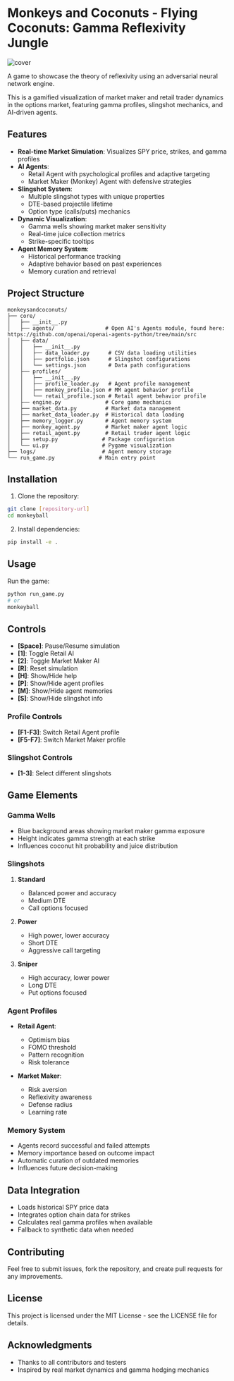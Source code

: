 # Monkeys and Coconuts - Flying Coconuts: Gamma Reflexivity Jungle

![cover](media/cover.png)

A game to showcase the theory of reflexivity using an adversarial neural network engine.

This is a gamified visualization of market maker and retail trader dynamics in the options market, featuring gamma profiles, slingshot mechanics, and AI-driven agents.

## Features

- **Real-time Market Simulation**: Visualizes SPY price, strikes, and gamma profiles
- **AI Agents**: 
  - Retail Agent with psychological profiles and adaptive targeting
  - Market Maker (Monkey) Agent with defensive strategies
- **Slingshot System**: 
  - Multiple slingshot types with unique properties
  - DTE-based projectile lifetime
  - Option type (calls/puts) mechanics
- **Dynamic Visualization**:
  - Gamma wells showing market maker sensitivity
  - Real-time juice collection metrics
  - Strike-specific tooltips
- **Agent Memory System**:
  - Historical performance tracking
  - Adaptive behavior based on past experiences
  - Memory curation and retrieval

## Project Structure

```
monkeysandcoconuts/
├── core/
│   ├── __init__.py
│   ├── agents/                # Open AI's Agents module, found here: https://github.com/openai/openai-agents-python/tree/main/src
│   ├── data/
│   │   ├── __init__.py
│   │   ├── data_loader.py      # CSV data loading utilities
│   │   ├── portfolio.json      # Slingshot configurations
│   │   └── settings.json       # Data path configurations
│   ├── profiles/
│   │   ├── __init__.py
│   │   ├── profile_loader.py   # Agent profile management
│   │   ├── monkey_profile.json # MM agent behavior profile
│   │   └── retail_profile.json # Retail agent behavior profile
│   ├── engine.py              # Core game mechanics
│   ├── market_data.py         # Market data management
│   ├── market_data_loader.py  # Historical data loading
│   ├── memory_logger.py       # Agent memory system
│   ├── monkey_agent.py        # Market maker agent logic
│   ├── retail_agent.py        # Retail trader agent logic
│   ├── setup.py              # Package configuration
│   └── ui.py                 # Pygame visualization
├── logs/                     # Agent memory storage
└── run_game.py              # Main entry point
```

## Installation

1. Clone the repository:
```bash
git clone [repository-url]
cd monkeyball
```

2. Install dependencies:
```bash
pip install -e .
```

## Usage

Run the game:
```bash
python run_game.py
# or
monkeyball
```

## Controls

- **[Space]**: Pause/Resume simulation
- **[1]**: Toggle Retail AI
- **[2]**: Toggle Market Maker AI
- **[R]**: Reset simulation
- **[H]**: Show/Hide help
- **[P]**: Show/Hide agent profiles
- **[M]**: Show/Hide agent memories
- **[S]**: Show/Hide slingshot info

### Profile Controls
- **[F1-F3]**: Switch Retail Agent profile
- **[F5-F7]**: Switch Market Maker profile

### Slingshot Controls
- **[1-3]**: Select different slingshots

## Game Elements

### Gamma Wells
- Blue background areas showing market maker gamma exposure
- Height indicates gamma strength at each strike
- Influences coconut hit probability and juice distribution

### Slingshots
1. **Standard**
   - Balanced power and accuracy
   - Medium DTE
   - Call options focused

2. **Power**
   - High power, lower accuracy
   - Short DTE
   - Aggressive call targeting

3. **Sniper**
   - High accuracy, lower power
   - Long DTE
   - Put options focused

### Agent Profiles
- **Retail Agent**:
  - Optimism bias
  - FOMO threshold
  - Pattern recognition
  - Risk tolerance

- **Market Maker**:
  - Risk aversion
  - Reflexivity awareness
  - Defense radius
  - Learning rate

### Memory System
- Agents record successful and failed attempts
- Memory importance based on outcome impact
- Automatic curation of outdated memories
- Influences future decision-making

## Data Integration
- Loads historical SPY price data
- Integrates option chain data for strikes
- Calculates real gamma profiles when available
- Fallback to synthetic data when needed

## Contributing
Feel free to submit issues, fork the repository, and create pull requests for any improvements.

## License
This project is licensed under the MIT License - see the LICENSE file for details.

## Acknowledgments
- Thanks to all contributors and testers
- Inspired by real market dynamics and gamma hedging mechanics 
